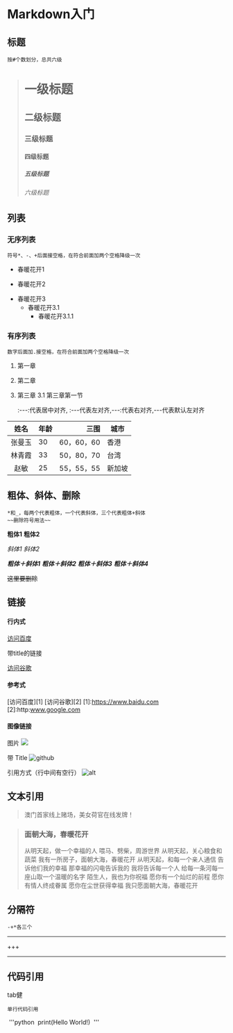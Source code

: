# Markdown入门

## 标题

	按#个数划分，总共六级
> # 一级标题
>
> ## 二级标题
>
> ### 三级标题
>
> #### 四级标题
>
> ##### 五级标题
>
> ###### 六级标题



## 列表

### 无序列表

	符号*、-、+后面接空格，在符合前面加两个空格降级一次

* 春暖花开1
- 春暖花开2
+ 春暖花开3
  + 春暖花开3.1
    + 春暖花开3.1.1


### 有序列表

	数字后面加.接空格，在符合前面加两个空格降级一次

1. 第一章
2. 第二章
3. 第三章
    3.1 第三章第一节


	:---:代表居中对齐, :---代表左对齐,---:代表右对齐,---代表默认左对齐

|  姓名  | 年龄 | 三围       |城市|
| :---: | :-- | --------: |---|
| 张曼玉 |  30  | 60，60，60 |香港|
| 林青霞 |  33  | 50，80，70 |台湾|
|  赵敏  |  25  | 55，55，55 |新加坡|



## 粗体、斜体、删除
	*和_，每两个代表粗体，一个代表斜体，三个代表粗体+斜体
	~~删除符号用法~~

**粗体1**
__粗体2__

*斜体1*
_斜体2_

***粗体＋斜体1***
_**粗体＋斜体2**_
**_粗体＋斜体3_**
___粗体＋斜体4___

~~这里要删除~~




## 链接

#### 行内式

[访问百度](http://www.baidu.com)

带title的链接

[访问谷歌](http://www.google.com "google一下")

#### 参考式

[访问百度][1]
[访问谷歌][2]
[1]:https://www.baidu.com
[2]:http:www.google.com


#### 图像链接

图片
![](http://octodex.github.com/images/founding-father.jpg)

带 Title
![](http://octodex.github.com/images/founding-father.jpg "github")

引用方式（行中间有空行）
![alt][img01]

[img01]:http://octodex.github.com/images/founding-father.jpg "会不会markdown"



## 文本引用

> 澳门首家线上赌场，美女荷官在线发牌！

> ### 面朝大海，春暖花开
> 从明天起，做一个幸福的人
> 喂马、劈柴，周游世界 
> 从明天起，关心粮食和蔬菜 
> 我有一所房子，面朝大海，春暖花开 
> 从明天起，和每一个亲人通信 
> 告诉他们我的幸福 
> 那幸福的闪电告诉我的 
> 我将告诉每一个人 
> 给每一条河每一座山取一个温暖的名字 
> 陌生人，我也为你祝福 
> 愿你有一个灿烂的前程 
> 愿你有情人终成眷属 
> 愿你在尘世获得幸福 
> 我只愿面朝大海，春暖花开 



## 分隔符

	-+*各三个

___

+++

***



## 代码引用

tab健

	单行代码引用

​	'''python
​		print(Hello World!)
​	'''
